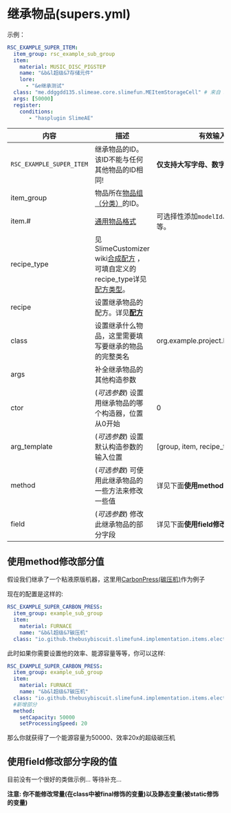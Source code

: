 # 继承物品(supers.yml)

示例：

```yaml
RSC_EXAMPLE_SUPER_ITEM:
  item_group: rsc_example_sub_group
  item:
    material: MUSIC_DISC_PIGSTEP
    name: "&b&l超级&7存储元件"
    lore:
      - "&e继承测试"
  class: "me.ddggdd135.slimeae.core.slimefun.MEItemStorageCell" # 来自 SlimeAE
  args: [50000]
  register:
    conditions:
       - "hasplugin SlimeAE"
```

| 内容 | 描述 | 有效输入 |
| --- | ----------- | ----------------- |
| `RSC_EXAMPLE_SUPER_ITEM` | 继承物品的ID。<br>该ID不能与任何其他物品的ID相同! | **仅支持大写字母、数字、下划线!** |
| item_group | 物品所在[物品组（分类）](file/groups.md)的ID。 |
| item.# | [通用物品格式](format/universal-item-format.md)| 可选择性添加`modelId`、`lore`、`glow`等。 |
| recipe_type | 见 SlimeCustomizer wiki[合成配方](https://slimefun-addons-wiki.guizhanss.cn/slime-customizer/Crafting-Recipe) ，可填自定义的recipe_type详见[配方类型](file/recipe_type.md)。 |
| recipe | 设置继承物品的配方。详见[**配方**](format/recipe.md) |
| class | 设置继承什么物品，这里需要填写要继承的物品的完整类名 | org.example.project.ExampleClass |
| args | 补全继承物品的其他构造参数 |
| ctor | (*可选参数*) 设置用继承物品的哪个构造器，位置从0开始 | 0 |
| arg_template | (*可选参数*) 设置默认构造参数的输入位置 | [group, item, recipe_type, recipe] |
| method | (*可选参数*) 可使用此继承物品的一些方法来修改一些值 | 详见下面**使用method修改部分值** |
| field| (*可选参数*) 修改此继承物品的部分字段 | 详见下面**使用field修改部分字段的值** |

## 使用method修改部分值
假设我们继承了一个粘液原版机器，这里用[CarbonPress(碳压机)](https://slimefun.github.io/javadocs/Slimefun4/docs/io/github/thebusybiscuit/slimefun4/implementation/items/electric/machines/CarbonPress.html)作为例子

现在的配置是这样的:
```yaml
RSC_EXAMPLE_SUPER_CARBON_PRESS:
  item_group: example_sub_group
  item:
    material: FURNACE
    name: "&b&l超级&7碳压机"
  class: "io.github.thebusybiscuit.slimefun4.implementation.items.electric.machines.CarbonPress"
```
此时如果你需要设置他的效率、能源容量等等，你可以这样:
```yaml
RSC_EXAMPLE_SUPER_CARBON_PRESS:
  item_group: example_sub_group
  item:
    material: FURNACE
    name: "&b&l超级&7碳压机"
  class: "io.github.thebusybiscuit.slimefun4.implementation.items.electric.machines.CarbonPress"
  #新增部分
  method:
    setCapacity: 50000
    setProcessingSpeed: 20
```
那么你就获得了一个能源容量为50000、效率20x的超级碳压机

## 使用field修改部分字段的值
目前没有一个很好的类做示例...
等待补充...

**注意: 你不能修改常量(在class中被final修饰的变量)以及静态变量(被static修饰的变量)**